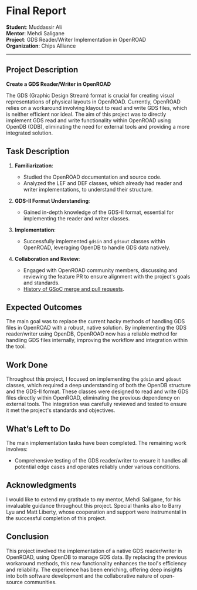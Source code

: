 # Final Report

**Student**: Muddassir Ali  
**Mentor**: Mehdi Saligane  
**Project**: GDS Reader/Writer Implementation in OpenROAD  
**Organization**: Chips Alliance

---

## Project Description

**Create a GDS Reader/Writer in OpenROAD**

The GDS (Graphic Design Stream) format is crucial for creating visual representations of physical layouts in OpenROAD. Currently, OpenROAD relies on a workaround involving klayout to read and write GDS files, which is neither efficient nor ideal. The aim of this project was to directly implement GDS read and write functionality within OpenROAD using OpenDB (ODB), eliminating the need for external tools and providing a more integrated solution.

## Task Description

1. **Familiarization**:  
   - Studied the OpenROAD documentation and source code.
   - Analyzed the LEF and DEF classes, which already had reader and writer implementations, to understand their structure.

2. **GDS-II Format Understanding**:  
   - Gained in-depth knowledge of the GDS-II format, essential for implementing the reader and writer classes.

3. **Implementation**:  
   - Successfully implemented `gdsin` and `gdsout` classes within OpenROAD, leveraging OpenDB to handle GDS data natively.

4. **Collaboration and Review**:  
   - Engaged with OpenROAD community members, discussing and reviewing the feature PR to ensure alignment with the project's goals and standards.
   - [History of GSoC merge and pull requests](https://github.com/The-OpenROAD-Project/OpenROAD/compare/master...Ali-975:OpenROAD:master).

## Expected Outcomes

The main goal was to replace the current hacky methods of handling GDS files in OpenROAD with a robust, native solution. By implementing the GDS reader/writer using OpenDB, OpenROAD now has a reliable method for handling GDS files internally, improving the workflow and integration within the tool.

## Work Done

Throughout this project, I focused on implementing the `gdsin` and `gdsout` classes, which required a deep understanding of both the OpenDB structure and the GDS-II format. These classes were designed to read and write GDS files directly within OpenROAD, eliminating the previous dependency on external tools. The integration was carefully reviewed and tested to ensure it met the project's standards and objectives.

## What’s Left to Do

The main implementation tasks have been completed. The remaining work involves:
- Comprehensive testing of the GDS reader/writer to ensure it handles all potential edge cases and operates reliably under various conditions.

## Acknowledgments

I would like to extend my gratitude to my mentor, Mehdi Saligane, for his invaluable guidance throughout this project. Special thanks also to Barry Lyu and Matt Liberty, whose cooperation and support were instrumental in the successful completion of this project.

## Conclusion

This project involved the implementation of a native GDS reader/writer in OpenROAD, using OpenDB to manage GDS data. By replacing the previous workaround methods, this new functionality enhances the tool's efficiency and reliability. The experience has been enriching, offering deep insights into both software development and the collaborative nature of open-source communities.
